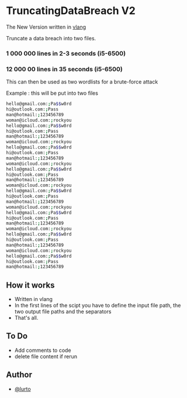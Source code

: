 
# TruncatingDataBreach V2

The New Version written in [vlang](https://vlang.io/)

Truncate a data breach into two files.

### 1 000 000 lines in 2-3 seconds (i5-6500)
### 12 000 00 lines in 35 seconds (i5-6500)

This can then be used as two wordlists for a brute-force attack

Example : this will be put into two files
```bash
hello@gmail.com:;Pa$$w0rd
hi@outlook.com:;Pass
man@hotmail:;123456789
woman@icloud.com:;rockyou
hello@gmail.com:;Pa$$w0rd
hi@outlook.com:;Pass
man@hotmail:;123456789
woman@icloud.com:;rockyou
hello@gmail.com:;Pa$$w0rd
hi@outlook.com:;Pass
man@hotmail:;123456789
woman@icloud.com:;rockyou
hello@gmail.com:;Pa$$w0rd
hi@outlook.com:;Pass
man@hotmail:;123456789
woman@icloud.com:;rockyou
hello@gmail.com:;Pa$$w0rd
hi@outlook.com:;Pass
man@hotmail:;123456789
woman@icloud.com:;rockyou
hello@gmail.com:;Pa$$w0rd
hi@outlook.com:;Pass
man@hotmail:;123456789
woman@icloud.com:;rockyou
hello@gmail.com:;Pa$$w0rd
hi@outlook.com:;Pass
man@hotmail:;123456789
woman@icloud.com:;rockyou
hello@gmail.com:;Pa$$w0rd
hi@outlook.com:;Pass
man@hotmail:;123456789
```

## How it works
- Written in vlang
- In the first lines of the scipt you have to define the input file path, the two output file paths and the separators
- That's all. 

## To Do
- Add comments to code
- delete file content if rerun

## Author
- [@lurto](https://www.github.com/lurto)
